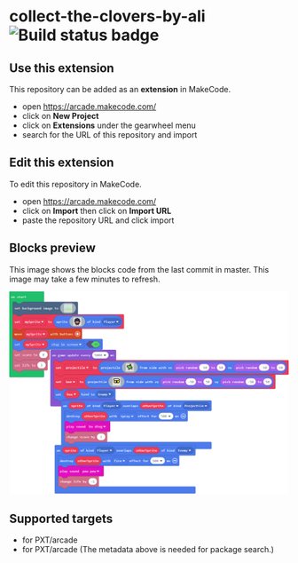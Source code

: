 # collect-the-clovers-by-ali ![Build status badge](https://github.com/alawyb50/collect-the-clovers-by-ali/workflows/MakeCode/badge.svg)



## Use this extension

This repository can be added as an **extension** in MakeCode.

* open https://arcade.makecode.com/
* click on **New Project**
* click on **Extensions** under the gearwheel menu
* search for the URL of this repository and import

## Edit this extension

To edit this repository in MakeCode.

* open https://arcade.makecode.com/
* click on **Import** then click on **Import URL**
* paste the repository URL and click import

## Blocks preview

This image shows the blocks code from the last commit in master.
This image may take a few minutes to refresh.

![A rendered view of the blocks](https://github.com/alawyb50/collect-the-clovers-by-ali/raw/master/.makecode/blocks.png)

## Supported targets

* for PXT/arcade
* for PXT/arcade
(The metadata above is needed for package search.)

